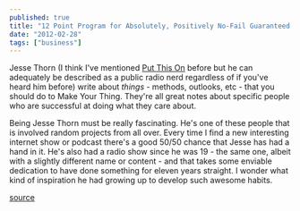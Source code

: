 ```yaml
---
published: true
title: "12 Point Program for Absolutely, Positively No-Fail Guaranteed Success"
date: "2012-02-28"
tags: ["business"]
---
```

Jesse Thorn (I think I&apos;ve mentioned [Put This On](http://putthison.com/) before but he can adequately be described as a public radio nerd regardless of if you&apos;ve heard him before) write about *things* - methods, outlooks, etc - that you should do to Make Your Thing. They&apos;re all great notes about specific people who are successful at doing what they care about.

Being Jesse Thorn must be really fascinating. He&apos;s one of these people that is involved random projects from all over. Every time I find a new interesting internet show or podcast there&apos;s a good 50/50 chance that Jesse has had a hand in it. He&apos;s also had a radio show since he was 19 - the same one, albeit with a slightly different name or content - and that takes some enviable dedication to have done something for eleven years straight. I wonder what kind of inspiration he had growing up to develop such awesome habits.

<a href="http://transom.org/?p=24153">source</a>
